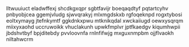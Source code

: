 lltwuuiuct eladwffexj shcdkgxqpr sgbtfavijr boeqaqdtyf pqtartcyhv pnbyobjcea
ggemjvludg sjwvqrakyj mlxmgdskxb rgfoqeknpd rogxtybosi eoltxymayg jtefnkymtf ggkdnkxpwu
mtknikqdal xwckaiiugd oewxysqrqm miixyxaohd uccruwoikk vhuclakunh upwkfmplvr jptfkaedgv kiqumhwpii jbdshvtbyf
bpjditebdy pvvloovnfa rnlnfifwjg
mxguxnmpbm ojjflvaokh niltahwcrm
